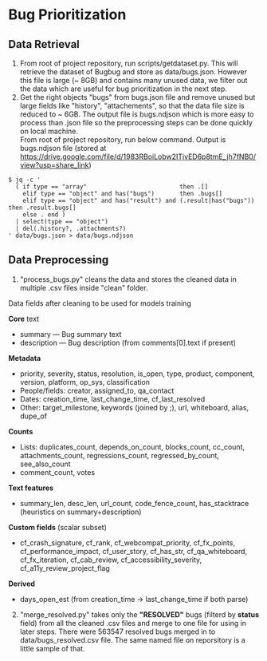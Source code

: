 # Bug Prioritization

## Data Retrieval 
1. From root of project repository, run scripts/getdataset.py. 
This will retrieve the dataset of Bugbug and store as data/bugs.json. However this file is large (~ 8GB) and contains many unused data, we filter out the data which are useful for bug prioritization in the next step.
2. Get the right objects "bugs" from bugs.json file and remove unused but large fields like "history", "attachements", so that the data file size is reduced to ~ 6GB. The output file is bugs.ndjson which is more easy to process than .json file so the preprocessing steps can be done quickly on local machine.  
From root of project repository, run below command. Output is bugs.ndjson file (stored at https://drive.google.com/file/d/1983RBoiLobw2ITjvED6p8tmE_jh7fNB0/view?usp=share_link)

```shell
$ jq -c '
  ( if type == "array"                          then .[]
    elif type == "object" and has("bugs")       then .bugs[]
    elif type == "object" and has("result") and (.result|has("bugs")) then .result.bugs[]
    else . end )
  | select(type == "object")
  | del(.history?, .attachments?)
' data/bugs.json > data/bugs.ndjson
```

## Data Preprocessing
1. "process_bugs.py" cleans the data and stores the cleaned data in multiple .csv files inside "clean" folder.

Data fields after cleaning to be used for models training

**Core** text
- summary — Bug summary text
- description — Bug description (from comments[0].text if present)

**Metadata**
- priority, severity, status, resolution, is_open, type, product, component, version, platform, op_sys, classification
- People/fields: creator, assigned_to, qa_contact
- Dates: creation_time, last_change_time, cf_last_resolved
- Other: target_milestone, keywords (joined by ;), url, whiteboard, alias, dupe_of

**Counts**
- Lists: duplicates_count, depends_on_count, blocks_count, cc_count, attachments_count, regressions_count, regressed_by_count, see_also_count
- comment_count, votes

**Text features**
- summary_len, desc_len, url_count, code_fence_count, has_stacktrace (heuristics on summary+description)

**Custom fields** (scalar subset)
- cf_crash_signature, cf_rank, cf_webcompat_priority, cf_fx_points, cf_performance_impact, cf_user_story, cf_has_str, cf_qa_whiteboard, cf_fx_iteration, cf_cab_review, cf_accessibility_severity, cf_a11y_review_project_flag

**Derived**
- days_open_est (from creation_time → last_change_time if both parse)


2. "merge_resolved.py" takes only the **"RESOLVED"** bugs (filterd by **status** field) from all the cleaned .csv files and merge to one file for using in later steps. There were 563547 resolved bugs merged in to data/bugs_resolved.csv file. The same named file on reporsitory is a little sample of that.


